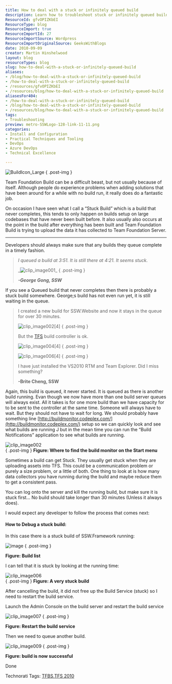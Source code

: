 ```yaml
---
title: How to deal with a stuck or infinitely queued build
description: Learn how to troubleshoot stuck or infinitely queued builds in Team Foundation Server. Optimize your build process and ensure timely completions with expert tips!
ResourceId: gfvOPIZKbEI
ResourceType: blog
ResourceImport: true
ResourceImportId: 27
ResourceImportSource: Wordpress
ResourceImportOriginalSource: GeeksWithBlogs
date: 2010-09-09
creator: Martin Hinshelwood
layout: blog
resourceTypes: blog
slug: how-to-deal-with-a-stuck-or-infinitely-queued-build
aliases:
- /blog/how-to-deal-with-a-stuck-or-infinitely-queued-build
- /how-to-deal-with-a-stuck-or-infinitely-queued-build
- /resources/gfvOPIZKbEI
- /resources/blog/how-to-deal-with-a-stuck-or-infinitely-queued-build
aliasesFor404:
- /how-to-deal-with-a-stuck-or-infinitely-queued-build
- /blog/how-to-deal-with-a-stuck-or-infinitely-queued-build
- /resources/blog/how-to-deal-with-a-stuck-or-infinitely-queued-build
tags:
- Troubleshooting
preview: metro-SSWLogo-128-link-11-11.png
categories:
- Install and Configuration
- Practical Techniques and Tooling
- DevOps
- Azure DevOps
- Technical Excellence

---
```

![BuildIcon_Large](images/Howtodealwithastuckorinfinitelyqueuedbui_D645-BuildIcon_Large_-1-1.png)
{ .post-img }

Team Foundation Build can be a difficult beast, but not usually because of itself. Although people do experience problems when adding solutions that have been around for a while with no build run, it really does do a fantastic job.

On occasion I have seen what I call a “Stuck Build” which is a build that never completes, this tends to only happen on builds setup on large codebases that have never been built before. It also usually also occurs at the point in the build after everything has been built and Team Foundation Build is trying to upload the data it has collected to Team Foundation Server.

---

Developers should always make sure that any builds they queue complete in a timely fashion.

> _I queued a build at 3:51. It is still there at 4:21. It seems stuck._
>
> _![clip_image001](images/Howtodealwithastuckorinfinitelyqueuedbui_D645-clip_image001_-2-2.jpg)\_
> { .post-img }
>
> _**\-George Gong, SSW**_

If you see a Queued build that never completes then there is probably a stuck build somewhere. George;s build has not even run yet, it is still waiting in the queue.

> I created a new build for SSW.Website and now it stays in the queue for over 30 minutes.
>
> ![clip_image002[4]](images/Howtodealwithastuckorinfinitelyqueuedbui_D645-clip_image0024_-4-4.jpg)
> { .post-img }
>
> But the [TFS](http://msdn2.microsoft.com/en-us/teamsystem/aa718934.aspx "Team Foundation Server") build controller is ok.
>
> ![clip_image004[4]](images/Howtodealwithastuckorinfinitelyqueuedbui_D645-clip_image0044_-5-5.jpg)
> { .post-img }
>
> ![clip_image006[4]](images/Howtodealwithastuckorinfinitelyqueuedbui_D645-clip_image0064_-7-7.jpg)
> { .post-img }
>
> I have just installed the VS2010 RTM and Team Explorer. Did I miss something?
>
> **\-Brite Cheng, SSW**

Again, this build is queued, it never started. It is queued as there is another build running. Evan though we now have more than one build server queues will always exist. All it takes is for one more build than we have capacity for to be sent to the controller at the same time. Someone will always have to wait. But they should not have to wait for long. We should probably have something line [http://buildmonitor.codeplex.com/](http://buildmonitor.codeplex.com/) setup so we can quickly look and see what builds are running J but in the mean time you can run the “Build Notifications” application to see what builds are running.

![clip_image002](images/Howtodealwithastuckorinfinitelyqueuedbui_D645-clip_image002_-3-3.jpg)  
{ .post-img }
**Figure: Where to find the build monitor on the Start menu**

Sometimes a build can get Stuck. They usually get stuck when they are uploading assets into TFS. This could be a communication problem or purely a size problem, or a little of both. One thing to look at is how many data collectors you have running during the build and maybe reduce them to get a consistent pass.

You can log onto the server and kill the running build, but make sure it is stuck first… No build should take longer than 30 minutes (Unless it always does).

I would expect any developer to follow the process that comes next:

#### How to Debug a stuck build:

In this case there is a stuck build of SSW.Framework running:

![image](images/Howtodealwithastuckorinfinitelyqueuedbui_D645-image_-10-10.png)
{ .post-img }

**Figure: Build list**

I can tell that it is stuck by looking at the running time:

![clip_image006](images/Howtodealwithastuckorinfinitelyqueuedbui_D645-clip_image006_-6-6.jpg)  
{ .post-img }
**Figure: A very stuck build**

After cancelling the build, it did not free up the Build Service (stuck) so I need to restart the build service.

Launch the Admin Console on the build server and restart the build service

![clip_image007](images/Howtodealwithastuckorinfinitelyqueuedbui_D645-clip_image007_-8-8.jpg)
{ .post-img }

**Figure: Restart the build service**

Then we need to queue another build.

![clip_image009](images/Howtodealwithastuckorinfinitelyqueuedbui_D645-clip_image009_-9-9.jpg)
{ .post-img }

**Figure: build is now successful**

Done

Technorati Tags: [TFBS](http://technorati.com/tags/TFBS),[TFS 2010](http://technorati.com/tags/TFS+2010)
